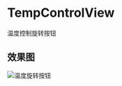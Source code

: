 # TempControlView
温度控制旋转按钮

## 效果图
![温度旋转按钮](http://img.blog.csdn.net/20161211154851932?watermark/2/text/aHR0cDovL2Jsb2cuY3Nkbi5uZXQva29uZ19ndV95b3VfbGFu/font/5a6L5L2T/fontsize/400/fill/I0JBQkFCMA==/dissolve/70/gravity/SouthEast)


